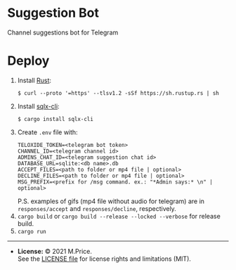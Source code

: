# Suggestion Bot

Channel suggestions bot for Telegram

# Deploy

1. Install [Rust](https://www.rust-lang.org/learn/get-started):
   ```shell
   $ curl --proto '=https' --tlsv1.2 -sSf https://sh.rustup.rs | sh
   ```
2. Install [sqlx-cli](https://crates.io/crates/sqlx-cli):
   ```shell
   $ cargo install sqlx-cli
   ```
3. Create `.env` file with:
   ```dotenv
   TELOXIDE_TOKEN=<telegram bot token>
   CHANNEL_ID=<telegram channel id>
   ADMINS_CHAT_ID=<telegram suggestion chat id>
   DATABASE_URL=sqlite:<db name>.db
   ACCEPT_FILES=<path to folder or mp4 file | optional>
   DECLINE_FILES=<path to folder or mp4 file | optional>
   MSG_PREFIX=<prefix for /msg command. ex.: "*Admin says:* \n" | optional>
   ```
   P.S. examples of gifs (mp4 file without audio for telegram) are in `responses/accept` and `responses/decline`, respectively.
4. `cargo build` or `cargo build --release --locked --verbose` for release build.
5. `cargo run`

---
- **License:** © 2021 M.Price.<br>See the [LICENSE file](LICENSE) for license rights and limitations (MIT).
